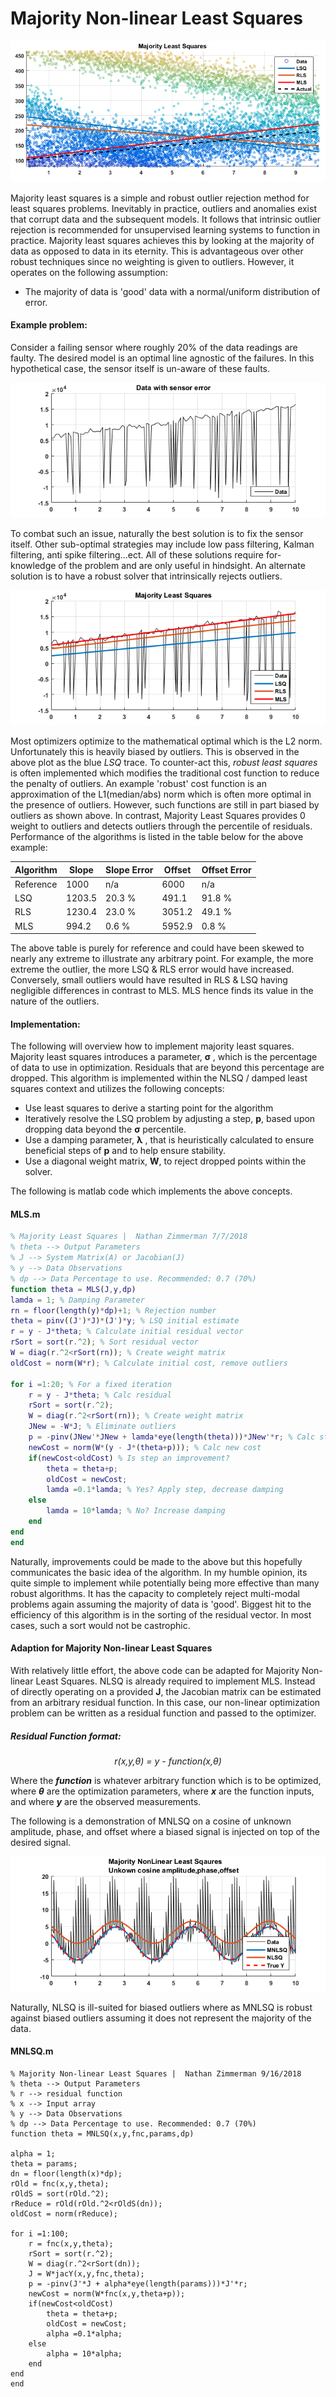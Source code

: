 # Majority Non-linear Least Squares 

<p align=center>
<img src="Images/MLS/MLS1.png"></img>
</p>

Majority least squares is a simple and robust outlier rejection method for least squares problems. Inevitably in practice, outliers and anomalies exist that corrupt data and the subsequent models. It follows that intrinsic outlier rejection is recommended  for unsupervised learning systems to function in practice. Majority least squares achieves this by looking at the majority of data as opposed to data in its eternity. This is advantageous over other robust techniques since no weighting is given to outliers. However, it operates on the following assumption: 

- The majority of data is 'good' data with a normal/uniform distribution of error.

#### Example problem: 

Consider a failing sensor where roughly 20% of the data readings are faulty. The desired model is an optimal line agnostic of the failures. In this hypothetical case, the sensor itself is un-aware of these faults. 

<p align=center>
<img src="Images/MLS/MLS2.png"></img>
</p>

To combat such an issue, naturally the best solution is to fix the sensor itself. Other sub-optimal strategies may include low pass filtering, Kalman filtering, anti spike filtering...ect. All of these solutions require for-knowledge of the problem and are only useful in hindsight. An alternate solution is to have a robust solver that intrinsically rejects outliers.  

<p align=center>
<img src="Images/MLS/MLS3.png"></img>
</p>

Most optimizers optimize to the mathematical optimal which is the L2 norm. Unfortunately this is heavily biased by outliers. This is observed in the above plot as the blue *LSQ* trace. To counter-act this, *robust least squares* is often implemented which modifies the traditional cost function to reduce the penalty of outliers. An example 'robust' cost function is an approximation of the L1(median/abs) norm which is often more optimal in the presence of outliers. However, such functions are still in part biased by outliers as shown above. In contrast, Majority Least Squares provides 0 weight to outliers and detects outliers through the percentile of residuals. Performance of the algorithms is listed in the table below for the above example: 


| Algorithm | Slope | Slope Error | Offset | Offset Error |   
| ----- | ----- | ---- | ----- | ---- | 
| Reference | 1000 | n/a |  6000 | n/a 
| LSQ | 1203.5 | 20.3 % | 491.1 | 91.8 %
| RLS | 1230.4 | 23.0 % |3051.2 | 49.1 %  
| MLS | 994.2 | 0.6 %  |  5952.9 | 0.8 % | 

The above table is purely for reference and could have been skewed to nearly any extreme to illustrate any arbitrary point. For example, the more extreme the outlier, the more LSQ & RLS error would have increased. Conversely, small outliers would have resulted in RLS & LSQ having negligible differences in contrast to MLS. MLS hence finds its value in the nature of the outliers.   

#### Implementation: 

The following will overview how to implement majority least squares. Majority least squares introduces a parameter, **σ** , which is the percentage of data to use in optimization. Residuals that are beyond this percentage are dropped. This algorithm is implemented within the NLSQ / damped least squares context and utilizes the following concepts:


- Use least squares to derive a starting point for the algorithm 
- Iteratively resolve the LSQ problem by adjusting a step, **p**, based upon dropping data beyond the **σ** percentile. 
- Use a damping parameter, **λ** , that is heuristically calculated to ensure beneficial steps of **p** and to help ensure stability.
- Use a diagonal weight matrix, **W**, to reject dropped points within the solver. 

The following is matlab code which implements the above concepts. 

#### MLS.m

```matlab
% Majority Least Squares |  Nathan Zimmerman 7/7/2018
% theta --> Output Parameters 
% J --> System Matrix(A) or Jacobian(J)
% y --> Data Observations 
% dp --> Data Percentage to use. Recommended: 0.7 (70%)
function theta = MLS(J,y,dp)
lamda = 1; % Damping Parameter 
rn = floor(length(y)*dp)+1; % Rejection number  
theta = pinv((J')*J)*(J')*y; % LSQ initial estimate 
r = y - J*theta; % Calculate initial residual vector 
rSort = sort(r.^2); % Sort residual vector 
W = diag(r.^2<rSort(rn)); % Create weight matrix
oldCost = norm(W*r); % Calculate initial cost, remove outliers  

for i =1:20; % For a fixed iteration
    r = y - J*theta; % Calc residual 
    rSort = sort(r.^2);
    W = diag(r.^2<rSort(rn)); % Create weight matrix 
    JNew = -W*J; % Eliminate outliers 
    p = -pinv(JNew'*JNew + lamda*eye(length(theta)))*JNew'*r; % Calc step
    newCost = norm(W*(y - J*(theta+p))); % Calc new cost
    if(newCost<oldCost) % Is step an improvement? 
        theta = theta+p;  
        oldCost = newCost;
        lamda =0.1*lamda; % Yes? Apply step, decrease damping 
    else
        lamda = 10*lamda; % No? Increase damping 
    end
end
end
```

Naturally, improvements could be made to the above but this hopefully communicates the basic idea of the algorithm. In my humble opinion, its quite simple to implement while potentially being more effective than many robust algorithms. It has the capacity to completely reject multi-modal problems again assuming the majority of data is 'good'. Biggest hit to the efficiency of this algorithm is in the sorting of the residual vector. In most cases, such a sort would not be castrophic. 

#### Adaption for Majority Non-linear Least Squares 

With relatively little effort, the above code can be adapted for Majority Non-linear Least Squares. NLSQ is already required to implement MLS. Instead of directly operating on a provided **J**, the Jacobian matrix can be estimated from an arbitrary residual function. In this case, our non-linear optimization problem can be written as a residual function and passed to the optimizer. 

##### Residual Function format:

<p align="center">
<i>r(x,y,θ) = y - function(x,θ)</i> 
</p>

Where the ***function*** is whatever arbitrary function which is to be optimized, where ***θ*** are the optimization parameters, where ***x*** are the function inputs, and where ***y*** are the observed measurements.   

The following is a demonstration of MNLSQ on a cosine of unknown amplitude, phase, and offset where a biased signal is injected on top of the desired signal.


<p align=center>
<img src="Images/MLS/nlmlsq1.png"></img>
</p>

Naturally, NLSQ is ill-suited for biased outliers where as MNLSQ is robust against biased outliers assuming it does not represent the majority of the data. 


#### MNLSQ.m

```
% Majority Non-linear Least Squares |  Nathan Zimmerman 9/16/2018
% theta --> Output Parameters 
% r --> residual function 
% x --> Input array
% y --> Data Observations 
% dp --> Data Percentage to use. Recommended: 0.7 (70%)
function theta = MNLSQ(x,y,fnc,params,dp)

alpha = 1;
theta = params;
dn = floor(length(x)*dp);
rOld = fnc(x,y,theta);
rOldS = sort(rOld.^2);
rReduce = rOld(rOld.^2<rOldS(dn));
oldCost = norm(rReduce);

for i =1:100;
    r = fnc(x,y,theta);
    rSort = sort(r.^2);
    W = diag(r.^2<rSort(dn)); 
    J = W*jacY(x,y,fnc,theta);
    p = -pinv(J'*J + alpha*eye(length(params)))*J'*r;
    newCost = norm(W*fnc(x,y,theta+p));
    if(newCost<oldCost)
        theta = theta+p;  
        oldCost = newCost;
        alpha =0.1*alpha;
    else
        alpha = 10*alpha;
    end
end
end

```
